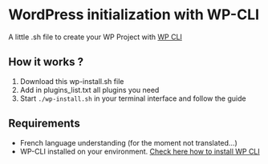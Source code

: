 # WordPress initialization with WP-CLI
A little .sh file to create your WP Project with [WP CLI](https://wp-cli.org/fr/)

## How it works ?
1. Download this wp-install.sh file
2. Add in plugins_list.txt all plugins you need
3. Start `./wp-install.sh` in your terminal interface and follow the guide

## Requirements
* French language understanding (for the moment not translated...)
* WP-CLI installed on your environment. [Check here how to install WP CLI](https://wp-cli.org/fr/#installation)
